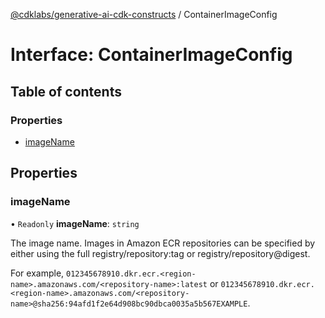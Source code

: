 [@cdklabs/generative-ai-cdk-constructs](../README.md) / ContainerImageConfig

# Interface: ContainerImageConfig

## Table of contents

### Properties

- [imageName](ContainerImageConfig.md#imagename)

## Properties

### imageName

• `Readonly` **imageName**: `string`

The image name. Images in Amazon ECR repositories can be specified by either using the full registry/repository:tag or
registry/repository@digest.

For example, `012345678910.dkr.ecr.<region-name>.amazonaws.com/<repository-name>:latest` or
`012345678910.dkr.ecr.<region-name>.amazonaws.com/<repository-name>@sha256:94afd1f2e64d908bc90dbca0035a5b567EXAMPLE`.
